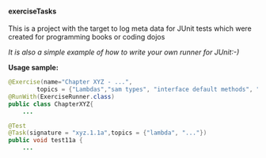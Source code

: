#### exerciseTasks
This is a project with the target to log meta data for JUnit tests which were created for programming books or 
coding dojos

*It is also a simple example of how to write your own runner for JUnit:-)*

**Usage sample:**
```java
@Exercise(name="Chapter XYZ - ...",
        topics = {"Lambdas","sam types", "interface default methods", "..."})
@RunWith(ExerciseRunner.class)
public class ChapterXYZ{
    ...
```

```java
@Test
@Task(signature = "xyz.1.1a",topics = {"lambda", "..."})
public void test11a {
    ...
```